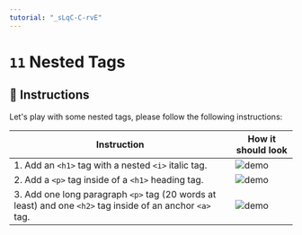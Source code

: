 ```yaml
---
tutorial: "_sLqC-C-rvE"
---
```


# `11` Nested Tags

## 📝 Instructions

Let's play with some nested tags, please follow the following instructions:

| Instruction                           | How it should look                      |
| ------------------------------------  | --------------------------------------- |
| 1. Add an `<h1>` tag with a nested `<i>` italic tag. | ![demo](https://github.com/developersIQ/html-tutorial-exercises-course/blob/master/.learn/assets/11-nested-tags-1.png?raw=true) |
| 2. Add a `<p>` tag inside of a `<h1>` heading tag.        | ![demo](https://github.com/developersIQ/html-tutorial-exercises-course/blob/master/.learn/assets/11-nested-tags-2.png?raw=true) |
| 3. Add one long paragraph `<p>` tag (20 words at least) and one `<h2>` tag inside of an anchor `<a>` tag. | ![demo](https://github.com/developersIQ/html-tutorial-exercises-course/blob/master/.learn/assets/11-nested-tags-3.png?raw=true) |
